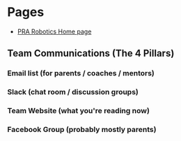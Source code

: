 # Pages
* [PRA Robotics Home page](/)

## Team Communications (The 4 Pillars)

### Email list (for parents / coaches / mentors)
### Slack (chat room / discussion groups)
### Team Website (what you're reading now)
### Facebook Group (probably mostly parents)
